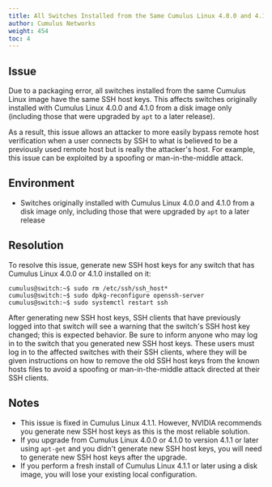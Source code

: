 ```yaml
---
title: All Switches Installed from the Same Cumulus Linux 4.0.0 and 4.1.0 Image Have the Same SSH Host Keys
author: Cumulus Networks
weight: 454
toc: 4
---
```


## Issue

Due to a packaging error, all switches installed from the same Cumulus Linux image have the same SSH host keys. This affects switches originally installed with Cumulus Linux 4.0.0 and 4.1.0 from a disk image only (including those that were upgraded by `apt` to a later release).

As a result, this issue allows an attacker to more easily bypass remote host verification when a user connects by SSH to what is believed to be a previously used remote host but is really the attacker's host. For example, this issue can be exploited by a spoofing or man-in-the-middle attack.

## Environment

- Switches originally installed with Cumulus Linux 4.0.0 and 4.1.0 from a disk image only, including those that were upgraded by `apt` to a later release

## Resolution

To resolve this issue, generate new SSH host keys for any switch that has Cumulus Linux 4.0.0 or 4.1.0 installed on it:

    cumulus@switch:~$ sudo rm /etc/ssh/ssh_host*
    cumulus@switch:~$ sudo dpkg-reconfigure openssh-server
    cumulus@switch:~$ sudo systemctl restart ssh

After generating new SSH host keys, SSH clients that have previously logged into that switch will see a warning that the switch's SSH host key changed; this is expected behavior. Be sure to inform anyone who may log in to the switch that you generated new SSH host keys. These users must log in to the affected switches with their SSH clients, where they will be given instructions on how to remove the old SSH host keys from the known hosts files to avoid a spoofing or man-in-the-middle attack directed at their SSH clients.

## Notes

- This issue is fixed in Cumulus Linux 4.1.1. However, NVIDIA recommends you generate new SSH host keys as this is the most reliable solution.
- If you upgrade from Cumulus Linux 4.0.0 or 4.1.0 to version 4.1.1 or later using `apt-get` and you didn't generate new SSH host keys, you will need to generate new SSH host keys after the upgrade.
- If you perform a fresh install of Cumulus Linux 4.1.1 or later using a disk image, you will lose your existing local configuration.
